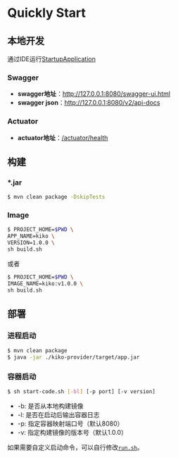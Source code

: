 # Quickly Start

## 本地开发

通过IDE运行[StartupApplication](../../kiko-provider/src/main/java/kiko/StartupApplication.java)

### Swagger

- **swagger地址**：http://127.0.0.1:8080/swagger-ui.html  
- **swagger json**：http://127.0.0.1:8080/v2/api-docs

### Actuator

- **actuator地址**：[/actuator/health](http://127.0.0.1:15600/actuator/health)

## 构建

### *.jar

```bash
$ mvn clean package -DskipTests
```

### Image

```bash
$ PROJECT_HOME=$PWD \
APP_NAME=kiko \
VERSION=1.0.0 \
sh build.sh
```

或者

```bash
$ PROJECT_HOME=$PWD \
IMAGE_NAME=kiko:v1.0.0 \
sh build.sh
```

## 部署

### 进程启动

```bash
$ mvn clean package
$ java -jar ./kiko-provider/target/app.jar
```

### 容器启动

```bash
$ sh start-code.sh [-bl] [-p port] [-v version]
```

- -b: 是否从本地构建镜像
- -l: 是否在启动后输出容器日志
- -p: 指定容器映射端口号（默认8080）
- -v: 指定构建镜像的版本号（默认1.0.0）

如果需要自定义启动命令，可以自行修改[`run.sh`](../../run.sh)。
